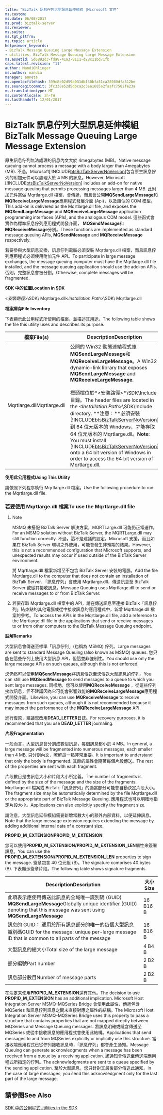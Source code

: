 ```yaml
---
title: "BizTalk 訊息佇列大型訊息延伸模組 |Microsoft 文件"
ms.custom: 
ms.date: 06/08/2017
ms.prod: biztalk-server
ms.reviewer: 
ms.suite: 
ms.tgt_pltfrm: 
ms.topic: article
helpviewer_keywords:
- BizTalk Message Queuing Large Message Extension
- utilities, BizTalk Message Queuing Large Message Extension
ms.assetid: 5d6892d3-fda8-41a3-8111-d28c11bd71fb
caps.latest.revision: "11"
author: MandiOhlinger
ms.author: mandia
manager: anneta
ms.openlocfilehash: 399c8e02d59a931dbf30bfa31ca28980dfa312be
ms.sourcegitcommit: 3fc338e52d5dbca2c3ea1685a2faafc7582fe23a
ms.translationtype: MT
ms.contentlocale: zh-TW
ms.lasthandoff: 12/01/2017
---
```

# <a name="biztalk-message-queuing-large-message-extension"></a><span data-ttu-id="00cd1-102">BizTalk 訊息佇列大型訊息延伸模組</span><span class="sxs-lookup"><span data-stu-id="00cd1-102">BizTalk Message Queuing Large Message Extension</span></span>
<span data-ttu-id="00cd1-103">原生訊息佇列無法處理的訊息內文大於 4megabytes (MB)。</span><span class="sxs-lookup"><span data-stu-id="00cd1-103">Native message queuing cannot process a message with a body larger than 4megabytes (MB).</span></span> <span data-ttu-id="00cd1-104">不過，Microsoft[!INCLUDE[btsBizTalkServerNoVersion](../includes/btsbiztalkservernoversion-md.md)]包含原生訊息佇列的附加元件可以處理大於 4 MB 的訊息。</span><span class="sxs-lookup"><span data-stu-id="00cd1-104">However, Microsoft [!INCLUDE[btsBizTalkServerNoVersion](../includes/btsbiztalkservernoversion-md.md)] includes an add-on for native message queuing that permits processing messages larger than 4 MB.</span></span> <span data-ttu-id="00cd1-105">此附加元件當做 Mqrtlarge.dll 檔案，會傳遞，而且會公開**MQSendLargeMessage**和**MQReceiveLargeMessage**應用程式發展介面 (Api)，以及類似的 COM 模型。</span><span class="sxs-lookup"><span data-stu-id="00cd1-105">This add-on is delivered as the Mqrtlarge.dll file, and exposes the **MQSendLargeMessage** and **MQReceiveLargeMessage** application programming interfaces (APIs), and the analogous COM model.</span></span> <span data-ttu-id="00cd1-106">這些函式會實作為標準訊息佇列應用程式開發介面， **MQSendMessage**和**MQReceiveMessage**分別。</span><span class="sxs-lookup"><span data-stu-id="00cd1-106">These functions are implemented as standard message queuing APIs, **MQSendMessage** and **MQReceiveMessage** respectively.</span></span>  
  
 <span data-ttu-id="00cd1-107">若要參與大型訊息交換，訊息佇列電腦必須安裝 Mqrtlarge.dll 檔案，而且訊息佇列應用程式必須使用附加元件 API。</span><span class="sxs-lookup"><span data-stu-id="00cd1-107">To participate in large message exchanges, the message queuing computer must have the Mqrtlarge.dll file installed, and the message queuing application should use the add-on APIs.</span></span> <span data-ttu-id="00cd1-108">否則，完整訊息會被分割。</span><span class="sxs-lookup"><span data-stu-id="00cd1-108">Otherwise, complete messages will be fragmented.</span></span>  
  
 <span data-ttu-id="00cd1-109">**SDK 中的位置**</span><span class="sxs-lookup"><span data-stu-id="00cd1-109">**Location in SDK**</span></span>  
  
 <span data-ttu-id="00cd1-110">\<*安裝路徑*\>\SDK\ Mqrtlarge.dll</span><span class="sxs-lookup"><span data-stu-id="00cd1-110">\<*Installation Path*\>\SDK\ Mqrtlarge.dll</span></span>  
  
 <span data-ttu-id="00cd1-111">**檔案庫存**</span><span class="sxs-lookup"><span data-stu-id="00cd1-111">**File Inventory**</span></span>  
  
 <span data-ttu-id="00cd1-112">下表顯示此公用程式所使用的檔案，並描述其用途。</span><span class="sxs-lookup"><span data-stu-id="00cd1-112">The following table shows the file this utility uses and describes its purpose.</span></span>  
  
|<span data-ttu-id="00cd1-113">檔案</span><span class="sxs-lookup"><span data-stu-id="00cd1-113">File(s)</span></span>|<span data-ttu-id="00cd1-114">Description</span><span class="sxs-lookup"><span data-stu-id="00cd1-114">Description</span></span>|  
|---------------|-----------------|  
|<span data-ttu-id="00cd1-115">Mqrtlarge.dll</span><span class="sxs-lookup"><span data-stu-id="00cd1-115">Mqrtlarge.dll</span></span>|<span data-ttu-id="00cd1-116">公開的 Win32 動態連結程式庫**MQSendLargeMessage**和**MQReceiveLargeMessage**。</span><span class="sxs-lookup"><span data-stu-id="00cd1-116">A Win32 dynamic-link library that exposes **MQSendLargeMessage** and **MQReceiveLargeMessage**.</span></span><br /><br /> <span data-ttu-id="00cd1-117">標頭檔位於*\<安裝路徑\>*\SDK\Include 目錄。</span><span class="sxs-lookup"><span data-stu-id="00cd1-117">The header files are located in the *\<Installation Path\>*\SDK\Include directory.</span></span> <span data-ttu-id="00cd1-118">**注意：**必須安裝[!INCLUDE[btsBizTalkServerNoVersion](../includes/btsbiztalkservernoversion-md.md)]到 64 位元版本的 Windows，才能存取 64 位元版本的 Mqrtlarge.dll。</span><span class="sxs-lookup"><span data-stu-id="00cd1-118">**Note:**  You must install [!INCLUDE[btsBizTalkServerNoVersion](../includes/btsbiztalkservernoversion-md.md)] onto a 64 bit version of Windows in order to access the 64 bit version of Mqrtlarge.dll.</span></span>|  
  
 <span data-ttu-id="00cd1-119">**使用此公用程式**</span><span class="sxs-lookup"><span data-stu-id="00cd1-119">**Using This Utility**</span></span>  
  
 <span data-ttu-id="00cd1-120">請依照下列程序執行 Mqrtlarge.dll 檔案。</span><span class="sxs-lookup"><span data-stu-id="00cd1-120">Use the following procedure to run the Mqrtlarge.dll file.</span></span>  
  
### <a name="to-use-the-mqrtlargedll-file"></a><span data-ttu-id="00cd1-121">若要使用 Mqrtlarge.dll 檔案</span><span class="sxs-lookup"><span data-stu-id="00cd1-121">To use the Mqrtlarge.dll file</span></span>  
  
1.  > [!NOTE]
    >  <span data-ttu-id="00cd1-122">MSMQ 未搭配 BizTalk Server 解決方案，MQRTLarge.dll 可能仍正常運作。</span><span class="sxs-lookup"><span data-stu-id="00cd1-122">For an MSMQ solution without BizTalk Server, the MQRTLarge.dll may still function correctly.</span></span> <span data-ttu-id="00cd1-123">不過，這不是建議的設定，Microsoft 支援，而且如果在 BizTalk Server 環境之外使用，可能會發生非預期的結果。</span><span class="sxs-lookup"><span data-stu-id="00cd1-123">However, this is not a recommended configuration that Microsoft supports, and unexpected results may occur if used outside of the BizTalk Server environment.</span></span>  
  
     <span data-ttu-id="00cd1-124">將 Mqrtlarge.dll 檔案新增至不包含 BizTalk Server 安裝的電腦。</span><span class="sxs-lookup"><span data-stu-id="00cd1-124">Add the file Mqrtlarge.dll to the computer that does not contain an installation of BizTalk Server.</span></span> <span data-ttu-id="00cd1-125">「訊息佇列」會使用 Mqrtlarge.dll，傳送訊息至 BizTalk Server 或從其接收訊息。</span><span class="sxs-lookup"><span data-stu-id="00cd1-125">Message Queuing uses Mqrtlarge.dll to send or receive messages to or from BizTalk Server.</span></span>  
  
2.  <span data-ttu-id="00cd1-126">若要存取 Mqrtlarge.dll 檔案中的 API，請在傳送訊息至連接 BizTalk「訊息佇列」結束點的其他電腦或從中接收訊息的應用程式中，新增 Mqrtlarge.dll 檔案的參考。</span><span class="sxs-lookup"><span data-stu-id="00cd1-126">To access the APIs in the Mqrtlarge.dll file, add a reference to the Mqrtlarge.dll file in the applications that send or receive messages to or from other computers to the BizTalk Message Queuing endpoint.</span></span>  
  
 <span data-ttu-id="00cd1-127">**註解**</span><span class="sxs-lookup"><span data-stu-id="00cd1-127">**Remarks**</span></span>  
  
 <span data-ttu-id="00cd1-128">大型訊息會傳送至標準「訊息佇列」(也稱為 MSMQ) 佇列。</span><span class="sxs-lookup"><span data-stu-id="00cd1-128">Large messages are sent to standard Message Queuing (also known as MSMQ) queues.</span></span> <span data-ttu-id="00cd1-129">您只能在這些佇列上使用大型訊息 API，但這並非強制性。</span><span class="sxs-lookup"><span data-stu-id="00cd1-129">You should use only the large message APIs on such queues, although this is not enforced.</span></span>  
  
 <span data-ttu-id="00cd1-130">您仍然可以使用**MQSendMessage**將訊息傳送至您傳送大型訊息的佇列。</span><span class="sxs-lookup"><span data-stu-id="00cd1-130">You can still use **MQSendMessage** to send messages to a queue to which you sent large messages.</span></span> <span data-ttu-id="00cd1-131">同樣地，您可以使用**MQReceiveMessage** ，從這些佇列接收訊息，但不建議因為它可能會影響效能的**MQReceiveLargeMessage**應用程式開發介面。</span><span class="sxs-lookup"><span data-stu-id="00cd1-131">Likewise, you can use **MQReceiveMessage** to receive messages from such queues, although it is not recommended because it may impact the performance of the **MQReceiveLargeMessage** API.</span></span>  
  
 <span data-ttu-id="00cd1-132">進行復原，建議您改用**DEAD_LETTER**日誌。</span><span class="sxs-lookup"><span data-stu-id="00cd1-132">For recovery purposes, it is recommended that you use **DEAD_LETTER** journaling.</span></span>  
  
 <span data-ttu-id="00cd1-133">**片段**</span><span class="sxs-lookup"><span data-stu-id="00cd1-133">**Fragmentation**</span></span>  
  
 <span data-ttu-id="00cd1-134">一般而言，大型訊息會分割成數個訊息，每個訊息都小於 4 MB。</span><span class="sxs-lookup"><span data-stu-id="00cd1-134">In general, a large message will be fragmented into numerous messages, each smaller than 4 MB.</span></span> <span data-ttu-id="00cd1-135">只分割內文，瞭解這一點非常重要。</span><span class="sxs-lookup"><span data-stu-id="00cd1-135">It is important to understand that only the body is fragmented.</span></span> <span data-ttu-id="00cd1-136">其餘的屬性會隨著每個片段傳送。</span><span class="sxs-lookup"><span data-stu-id="00cd1-136">The rest of the properties are sent with each fragment.</span></span>  
  
 <span data-ttu-id="00cd1-137">片段數目是由訊息大小和片段大小所定義。</span><span class="sxs-lookup"><span data-stu-id="00cd1-137">The number of fragments is defined by the size of the message and the size of the fragments.</span></span> <span data-ttu-id="00cd1-138">Mqrtlarge.dll 檔案或 BizTalk「訊息佇列」的適當部分可能會自動決定片段大小。</span><span class="sxs-lookup"><span data-stu-id="00cd1-138">The fragment size may be automatically determined by the file Mqrtlarge.dll or the appropriate part of BizTalk Message Queuing.</span></span> <span data-ttu-id="00cd1-139">應用程式也可以明確地指定片段大小。</span><span class="sxs-lookup"><span data-stu-id="00cd1-139">Applications can also explicitly specify the fragment size.</span></span>  
  
 <span data-ttu-id="00cd1-140">請注意，大型訊息延伸模組需要新增常數大小的額外內部資料，以便延伸訊息。</span><span class="sxs-lookup"><span data-stu-id="00cd1-140">Note that the large message extension requires extending the message by adding additional internal data of a constant size.</span></span>  
  
 <span data-ttu-id="00cd1-141">**PROPID_M_EXTENSION**</span><span class="sxs-lookup"><span data-stu-id="00cd1-141">**PROPID_M_EXTENSION**</span></span>  
  
 <span data-ttu-id="00cd1-142">您可以使用**PROPID_M_EXTENSION/PROPID_M_EXTENSION_LEN**屬性來簽署訊息。</span><span class="sxs-lookup"><span data-stu-id="00cd1-142">You can use the **PROPID_M_EXTENSION/PROPID_M_EXTENSION_LEN** properties to sign the message.</span></span> <span data-ttu-id="00cd1-143">簽章包含 40 位元組 (B)。</span><span class="sxs-lookup"><span data-stu-id="00cd1-143">The signature comprises 40 bytes (B).</span></span> <span data-ttu-id="00cd1-144">下表顯示簽章片段。</span><span class="sxs-lookup"><span data-stu-id="00cd1-144">The following table shows signature fragments.</span></span>  
  
|<span data-ttu-id="00cd1-145">Description</span><span class="sxs-lookup"><span data-stu-id="00cd1-145">Description</span></span>|<span data-ttu-id="00cd1-146">大小</span><span class="sxs-lookup"><span data-stu-id="00cd1-146">Size</span></span>|  
|-----------------|----------|  
|<span data-ttu-id="00cd1-147">此項表示應使用傳送此訊息的全域唯一識別碼 (GUID) **MQSendLargeMessage**</span><span class="sxs-lookup"><span data-stu-id="00cd1-147">Globally unique identifier (GUID) denoting that this message was sent using **MQSendLargeMessage**</span></span>|<span data-ttu-id="00cd1-148">16 B</span><span class="sxs-lookup"><span data-stu-id="00cd1-148">16 B</span></span>|  
|<span data-ttu-id="00cd1-149">訊息的 GUID： 通用於所有訊息部分的唯一的每個大型訊息識別碼</span><span class="sxs-lookup"><span data-stu-id="00cd1-149">GUID for the message: unique per-large message ID that is common to all parts of the message</span></span>|<span data-ttu-id="00cd1-150">16 B</span><span class="sxs-lookup"><span data-stu-id="00cd1-150">16 B</span></span>|  
|<span data-ttu-id="00cd1-151">大型訊息的總大小</span><span class="sxs-lookup"><span data-stu-id="00cd1-151">Total size of the large message</span></span>|<span data-ttu-id="00cd1-152">4 B</span><span class="sxs-lookup"><span data-stu-id="00cd1-152">4 B</span></span>|  
|<span data-ttu-id="00cd1-153">部分編號</span><span class="sxs-lookup"><span data-stu-id="00cd1-153">Part number</span></span>|<span data-ttu-id="00cd1-154">2 B</span><span class="sxs-lookup"><span data-stu-id="00cd1-154">2 B</span></span>|  
|<span data-ttu-id="00cd1-155">訊息部分數目</span><span class="sxs-lookup"><span data-stu-id="00cd1-155">Number of message parts</span></span>|<span data-ttu-id="00cd1-156">2 B</span><span class="sxs-lookup"><span data-stu-id="00cd1-156">2 B</span></span>|  
  
 <span data-ttu-id="00cd1-157">在決定来使用**PROPID_M_EXTENSION**還有其他。</span><span class="sxs-lookup"><span data-stu-id="00cd1-157">The decision to use **PROPID_M_EXTENSION** has an additional implication.</span></span> <span data-ttu-id="00cd1-158">Microsoft Host Integration Server MSMQ-MQSeries Bridge 會使用此屬性，傳遞包含 MQSeries 和訊息佇列訊息之間未直接對應之屬性的結構。</span><span class="sxs-lookup"><span data-stu-id="00cd1-158">The Microsoft Host Integration Server MSMQ-MQSeries Bridge uses this property to pass a structure that contains properties that are not mapped directly between MQSeries and Message Queuing messages.</span></span> <span data-ttu-id="00cd1-159">將訊息明確或隱含傳送至 MQSeries 或從中接收訊息的應用程式會使用此結構。</span><span class="sxs-lookup"><span data-stu-id="00cd1-159">Applications that send messages to and from MQSeries explicitly or implicitly use this structure.</span></span> <span data-ttu-id="00cd1-160">當接收端應用程式已從佇列接收訊息時，「訊息佇列」都會產生通知。</span><span class="sxs-lookup"><span data-stu-id="00cd1-160">Message Queuing can generate acknowledgments when a message has been received from a queue by a receiving application.</span></span> <span data-ttu-id="00cd1-161">該通知會傳送至傳送端應用程式所指定的佇列。</span><span class="sxs-lookup"><span data-stu-id="00cd1-161">The acknowledgments are sent to a queue specified by the sending application.</span></span> <span data-ttu-id="00cd1-162">至於大型訊息，您只針對其最後部分傳送此通知。</span><span class="sxs-lookup"><span data-stu-id="00cd1-162">In the case of large messages, you send this acknowledgment only for the last part of the large message.</span></span>  
  
## <a name="see-also"></a><span data-ttu-id="00cd1-163">請參閱</span><span class="sxs-lookup"><span data-stu-id="00cd1-163">See Also</span></span>  
 [<span data-ttu-id="00cd1-164">SDK 中的公用程式</span><span class="sxs-lookup"><span data-stu-id="00cd1-164">Utilities in the SDK</span></span>](../core/utilities-in-the-sdk.md)